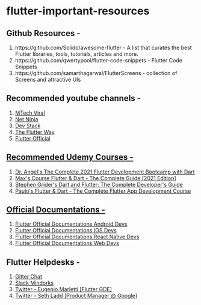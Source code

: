 # flutter-important-resources
## Github Resources -
<ol>
<li>https://github.com/Solido/awesome-flutter - A list that curates the best Flutter libraries, tools, tutorials, articles and more.</li>
<li>https://github.com/qwertypool/flutter-code-snippets - Flutter Code Snippets</li>
<li>https://github.com/samarthagarwal/FlutterScreens - collection of Screens and attractive UIs</li>
</ol>

## Recommended youtube channels -
<ol>
<li><a href=https://www.youtube.com/channel/UCFTM1FGjZSkoSPDZgtbp7hA">  MTech Viral  </li>
<li><a href=https://www.youtube.com/channel/UCW5YeuERMmlnqo4oq8vwUpg">  Net Ninja</li>
<li><a href=https://www.youtube.com/channel/UCE9YNto5Fc8u7DdOTuCm8rw">  Dev Stack</li>
<li><a href=https://www.youtube.com/channel/UCJm7i4g4z7ZGcJA_HKHLCVw">  The Flutter Way</li>
<li><a href=https://www.youtube.com/channel/UCwXdFgeE9KYzlDdR7TG9cMw">  Flutter Official</li>
</ol>

## Recommended Udemy Courses -
  
<ol>
<li><a href="https://www.udemy.com/course/flutter-bootcamp-with-dart/">  Dr. Angel's The Complete 2021 Flutter Development Bootcamp with Dart  </li>
<li><a href="https://www.udemy.com/course/learn-flutter-dart-to-build-ios-android-apps/">  Max's Course Flutter & Dart - The Complete Guide [2021 Edition]</li>
<li><a href="https://www.udemy.com/course/dart-and-flutter-the-complete-developers-guide/">  Stephen Grider's Dart and Flutter: The Complete Developer's Guide </li>
<li><a href="https://www.udemy.com/course/flutter-dart-the-complete-flutter-app-development-course/">  Paulo's Flutter & Dart - The Complete Flutter App Development Course</li>
</ol>

## Official Documentations -
  
<ol>
<li><a href="https://flutter.dev/docs/get-started/flutter-for/android-devs">  Flutter Official Documentations Android Devs </li>
<li><a href="https://flutter.dev/docs/get-started/flutter-for/ios-devs">  Flutter Official Documentations IOS Devs</li>
<li><a href="https://flutter.dev/docs/get-started/flutter-for/react-native-devs">  Flutter Official Documentations React Native Devs</li>
<li><a href="https://flutter.dev/docs/get-started/flutter-for/web-devs" target="_top">  Flutter Official Documentations Web Devs</a></li>
</ol>
  
## Flutter Helpdesks - 
  
<ol>
<li><a href="https://gitter.im/flutter/flutter">Gitter Chat </li>
<li><a href="https://mindorks.com/connect-with-us">  Slack Mindorks </li>
<li><a href="https://twitter.com/workingkills">  Twitter - Eugenio Marletti [Flutter GDE]</li>
<li><a href="https://twitter.com/sethladd" target="_top">  Twitter - Seth Ladd [Product Manager @ Google] </a></li>
</ol>
